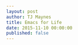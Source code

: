 ```yaml
---
layout: post
author: TJ Maynes
title: Emacs for Life
date: 2015-11-10 00:00:00
published: false
---
```

